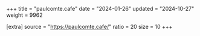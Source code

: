 +++
title = "paulcomte.cafe"
date = "2024-01-26"
updated = "2024-10-27"
weight = 9962

[extra]
source = "https://paulcomte.cafe/"
ratio = 20
size = 10
+++
